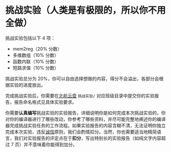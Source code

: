 # 挑战实验（人类是有极限的，所以你不用全做）

挑战实验包括以下 4 项：

- mem2reg（20% 分数）
- 多维数组（10% 分数）
- 函数内联（10% 分数）
- 短路求值（10% 分数）

挑战实验总分为 20%，你可以自由选择想做的内容，得分不会溢出，各部分会根据实验的进度放出。

完成挑战实验后，你需要在[北航云盘](https://bhpan.buaa.edu.cn:443/link/413EA0802B7A7627A6B5112531C40772) `挑战实验/` 对应班级目录中提交你的实验报告，报告命名格式见具体实验要求。

你需要**认真编写**挑战实验的实验报告，详细说明你是如何完成本次挑战实验的，你对你的编译器进行了哪些改动，你参考了哪些资料，并尽可能完整地阐述你的编译器完成挑战实验任务的工作流程。如果实验报告的内容含糊不清，无法证明你独立完成本次实验，违反[诚信](../integrity.md)原则，我们会酌情扣分。当然，你也需要适当地精简语言，我们对实验报告的评定点在于**扣分**，写出特别长的实验报告（如纯文字内容超过 7 页）并不意味着你能得到加分。